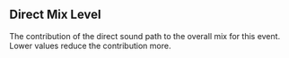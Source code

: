 ## Direct Mix Level

The contribution of the direct sound path to the overall mix for this event. Lower values reduce the contribution more.
